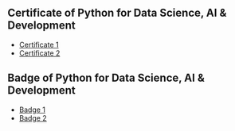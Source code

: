## Certificate of Python for Data Science, AI & Development
* [Certificate 1](https://www.coursera.org/account/accomplishments/verify/K75D4WEB6FNW)
* [Certificate 2](https://courses.cognitiveclass.ai/certificates/12b359bc021e4a3999f75176c6fbdd9c)
## Badge of Python for Data Science, AI & Development
* [Badge 1](https://www.credly.com/badges/42c96c9e-1cbc-4588-944a-085e31ca62ac)
* [Badge 2](https://www.credly.com/badges/5f57567b-73fa-4699-ad4c-18add47dbdbf)
